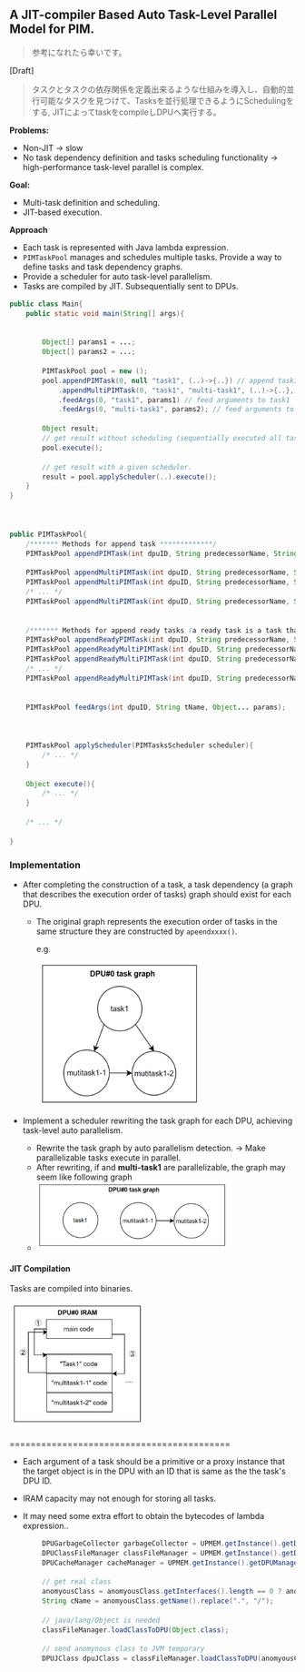 ## A JIT-compiler Based Auto Task-Level Parallel Model for PIM.

> 参考になれたら幸いです。

[Draft]

> タスクとタスクの依存関係を定義出来るような仕組みを導入し、自動的並行可能なタスクを見つけて、Tasksを並行処理できるようにSchedulingをする, JITによってtaskをcompileしDPUへ実行する。



**Problems:**

+ Non-JIT -> slow
+ No task dependency definition and tasks scheduling functionality -> high-performance task-level parallel is complex.

**Goal:**

+ Multi-task definition and scheduling.
+ JIT-based execution.

**Approach**

+ Each task is represented with Java lambda expression.  
+ `PIMTaskPool` manages and schedules multiple tasks. Provide a way to define tasks and task dependency graphs.
+ Provide a scheduler for auto task-level parallelism.
+ Tasks are compiled by JIT. Subsequentially sent to DPUs.


``` java
public class Main{
    public static void main(String[] args){

        
        Object[] params1 = ...;
        Object[] params2 = ...;

        PIMTaskPool pool = new ();
        pool.appendPIMTask(0, null "task1", (..)->{..}) // append task1 to dpu#0, without predecessor
            .appendMultiPIMTask(0, "task1", "multi-task1", (..)->{..}, (..)->{..}); // connect multi-task1 to predecessor "task1", in DPU#0.
            .feedArgs(0, "task1", params1) // feed arguments to task1
            .feedArgs(0, "multi-task1", params2); // feed arguments to multi-task1
        
        Object result;
        // get result without scheduling (sequentially executed all tasks, without task-level parallelism)
        pool.execute();

        // get result with a given scheduler.
        result = pool.applyScheduler(..).execute();
    }
}



public PIMTaskPool{
    /******* Methods for append task *************/
    PIMTaskPool appendPIMTask(int dpuID, String predecessorName, String taskName, PIMTask task);

    PIMTaskPool appendMultiPIMTask(int dpuID, String predecessorName, String multiTaskName, PIMTask task1, PIMTask task2);
    PIMTaskPool appendMultiPIMTask(int dpuID, String predecessorName, String multiTaskName, PIMTask task1, PIMTask task2, PIMTask task3);
    /* ... */
    PIMTaskPool appendMultiPIMTask(int dpuID, String predecessorName, String multiTaskName, PIMTask task1, PIMTask task2, PIMTask task3, ..., PIMTask task31);


    /******* Methods for append ready tasks (a ready task is a task that all arguments for it are prepared.) *************/
    PIMTaskPool appendReadyPIMTask(int dpuID, String predecessorName, String taskName, PIMTask task, Object... params);
    PIMTaskPool appendReadyMultiPIMTask(int dpuID, String predecessorName, String multiTaskName, PIMTask task1, PIMTask task2, Object... params);
    PIMTaskPool appendReadyMultiPIMTask(int dpuID, String predecessorName, String multiTaskName, PIMTask task1, PIMTask task2, PIMTask task3, Object... params);
    /* ... */
    PIMTaskPool appendReadyMultiPIMTask(int dpuID, String predecessorName, String multiTaskName, PIMTask task1, PIMTask task2, PIMTask task3, ..., PIMTask task31, Object... params);


    PIMTaskPool feedArgs(int dpuID, String tName, Object... params);



    PIMTaskPool applyScheduler(PIMTasksScheduler scheduler){
        /* ... */
    }

    Object execute(){
        /* ... */
    }

    /* ... */

}

```

### Implementation

+ After completing the construction of a task, a task dependency (a graph that describes the execution order of tasks) graph should exist for each DPU.

  + The original graph represents the execution order of tasks in the same structure they are constructed by `apeendxxxx()`. 

    e.g. 

    <img src="../images/image-20240121175246257.png" alt="image-20240121175246257" style="zoom:40%;" />

+ Implement a scheduler rewriting the task graph for each DPU, achieving task-level auto parallelism.

  + Rewrite the task graph by auto parallelism detection.  -> Make parallelizable tasks execute in parallel.
  + After rewriting, if  and **multi-task1** are parallelizable, the graph may seem like following graph
  + <img src="../images/image-20240121175253945.png" alt="image-20240121175253945" style="zoom:33%;" />

#### JIT Compilation

Tasks are compiled into binaries.

<img src="../images/image-20240121175839579.png" alt="image-20240121175839579" style="zoom:33%;" />





### 



==========================================

+ Each argument of a task should be a primitive or a proxy instance that the target object is in the DPU with an ID that is same as the the task's DPU ID.

+ IRAM capacity may not enough for storing all tasks. 

+ It may need some extra effort to obtain the bytecodes of lambda expression..

``` java
        DPUGarbageCollector garbageCollector = UPMEM.getInstance().getDPUManager(dpuID).garbageCollector;
        DPUClassFileManager classFileManager = UPMEM.getInstance().getDPUManager(dpuID).dpuClassFileManager;
        DPUCacheManager cacheManager = UPMEM.getInstance().getDPUManager(dpuID).classCacheManager;

        // get real class
        anomyousClass = anomyousClass.getInterfaces().length == 0 ? anomyousClass.getSuperclass() : anomyousClass.getInterfaces()[0];
        String cName = anomyousClass.getName().replace(".", "/");

        // java/lang/Object is needed
        classFileManager.loadClassToDPU(Object.class);

        // send anomynous class to JVM temporary
        DPUJClass dpuJClass = classFileManager.loadClassToDPU(anomyousClass);
	
```







